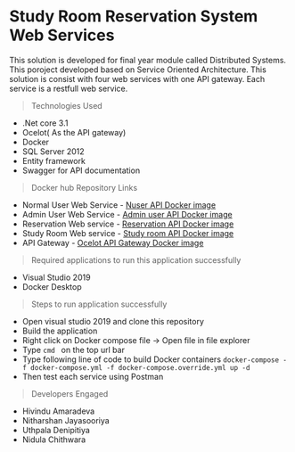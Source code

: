 # Study Room Reservation System Web Services

This solution is developed for final year module called Distributed Systems. This poroject developed based on Service Oriented Architecture. This solution is consist with four web services with one API gateway. Each service is a restfull web service.

> Technologies Used

- .Net core 3.1
- Ocelot( As the API gateway)
- Docker
- SQL Server 2012
- Entity framework
- Swagger for API documentation

> Docker hub Repository Links

- Normal User Web Service - [Nuser API Docker image](https://hub.docker.com/r/hivi99/nusersapi)
- Admin User Web Service - [Admin user API Docker image](https://hub.docker.com/r/hivi99/adminuserapi)
- Reservation Web service - [Reservation API Docker image](https://hub.docker.com/r/hivi99/bookingapi)
- Study Room Web service - [Study room API Docker image](https://hub.docker.com/r/hivi99/studyroomapi)
- API Gateway - [Ocelot API Gateway Docker image](https://hub.docker.com/r/hivi99/ocelotapigateway)

> Required applications to run this application successfully

- Visual Studio 2019
- Docker Desktop

> Steps to run application successfully

  - Open visual studio 2019 and clone this repository
  - Build the application
  - Right click on Docker compose file -> Open file in file explorer
  - Type ```cmd ``` on the top url bar
  - Type following line of code to build Docker containers
  ``` docker-compose -f docker-compose.yml -f docker-compose.override.yml up -d ```
  - Then test each service using Postman


> Developers Engaged

- Hivindu Amaradeva
- Nitharshan Jayasooriya
- Uthpala Denipitiya
- Nidula Chithwara
